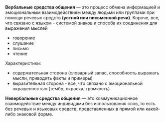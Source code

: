 **Вербальные средства общения** — это процесс обмена информацией и эмоциональным взаимодействием между людьми или группами при помощи речевых средств **(устной или письменной речи)**. Короче, все, что связано с языком - системой знаков и способа их соединения для выражения мыслей
+ говорение
+ слушание
+ письмо
+ чтение

Характеристики:
+ содержательная сторона (словарный запас, способность выражать мысли, приводить факты и примеры)
+ выразительная сторона - все, что связано с эмоциональной окрашенностью (тембр, окраска, громкость)

**Невербальные средства общения** — это коммуникационное взаимодействие между индивидами без использования слов, то есть без речевых и языковых средств, представленных в прямой или какой-либо знаковой форме.